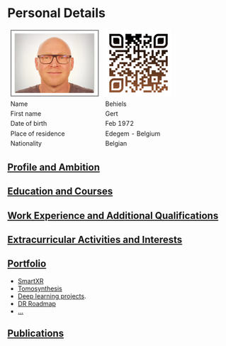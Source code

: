 # Personal Details 

<table class="tg">
<thead>
  <tr>
    <td class="tg-73oq"><a href="https://gearlux.github.io/"><img src="images/Profile.png" width="200" height="150"></a></td>
    <td class="tg-73oq"><a href="https://gearlux.github.io/">
                        <img src="images/qr-code.png" width="150" height="150"></a></td>
  </tr>
  <tr>
    <td class="tg-73oq">Name</td>
    <td class="tg-73oq">Behiels</td>
  </tr>
  <tr>
    <td class="tg-73oq">First name</td>
    <td class="tg-73oq">Gert</td>
  </tr>
  <tr>
    <td class="tg-73oq">Date of birth</td>
    <td class="tg-73oq">Feb 1972</td>
  </tr>
  <tr>
    <td class="tg-73oq">Place of residence</td>
    <td class="tg-73oq">Edegem - Belgium</td>
  </tr>
  <tr>
    <td class="tg-73oq">Nationality</td>
    <td class="tg-73oq">Belgian</td>
  </tr>
</thead>
</table>

## [Profile and Ambition](Ambition.md)
## [Education and Courses](Education.md)
## [Work Experience and Additional Qualifications](Work.md)
## [Extracurricular Activities and Interests](Extra.md)
## [Portfolio](Portfolio.md)
- [SmartXR](Portfolio.md#smartxr)
- [Tomosynthesis](Portfolio.md#tomosynthesis)
- [Deep learning projects](Portfolio.md#deep-learning-projects).
- [DR Roadmap](Portfolio.md#dr-roadmap)
- [...](Portfolio.md#full-leg-full-spine)

## [Publications](Publications.md)


